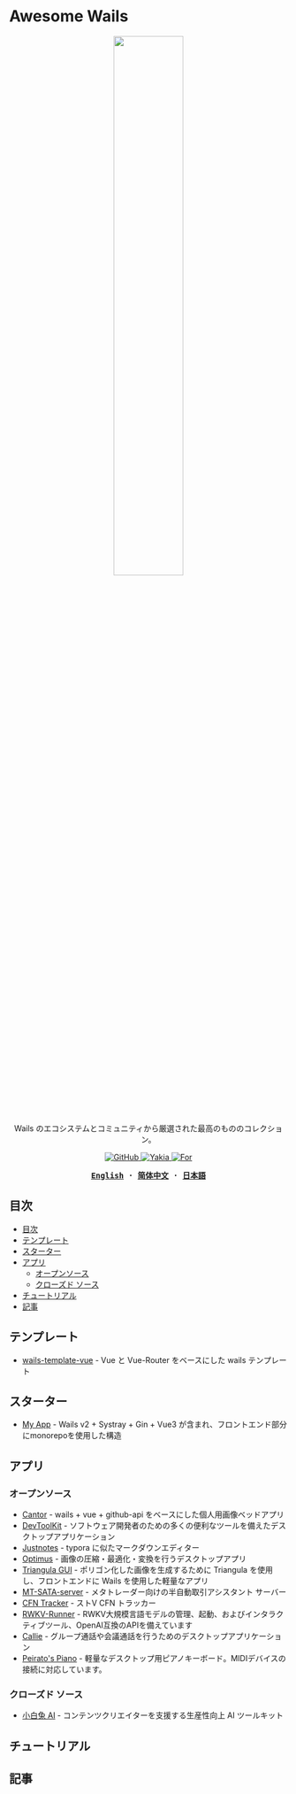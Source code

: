 # Awesome Wails

<div align="center">
<picture>
  <source
    srcset="./assets/images/logo-dark.png"
    media="(prefers-color-scheme: dark)"
  />
  <source
    srcset="./assets/images/logo-light.png"
    media="(prefers-color-scheme: light), (prefers-color-scheme: no-preference)"
  />
  <img width="50%" src="./assets/images/logo-light.png" />
</picture>
</div>

<p align="center">
Wails のエコシステムとコミュニティから厳選された最高のもののコレクション。
</p>

<p align="center">
  <a href="https://github.com/wailsapp/awesome-wails/blob/main/LICENSE">
    <img alt="GitHub" src="https://img.shields.io/github/license/wailsapp/awesome-wails"/>
  </a>
  <a href="https://github.com/misitebao/yakia">
    <img alt="Yakia" src="https://cdn.jsdelivr.net/gh/misitebao/standard-repository@main/assets/badge_flat.svg"/>
  </a>
    <a href="https://github.com/wailsapp/wails">
    <img alt="For" src="https://img.shields.io/badge/For-Wails-brightgreen?style=flat-square&color=ff3c3c"/>
  </a>
</p>

<div align="center">
<strong>
<samp>

[English](README.md) · [简体中文](README.zh-Hans.md) · [日本語](README.ja.md)

</samp>
</strong>
</div>

## 目次

- [目次](#目次)
- [テンプレート](#テンプレート)
- [スターター](#スターター)
- [アプリ](#アプリ)
  - [オープンソース](#オープンソース)
  - [クローズド ソース](#クローズド-ソース)
- [チュートリアル](#チュートリアル)
- [記事](#記事)

## テンプレート

- [wails-template-vue](https://github.com/misitebao/wails-template-vue) - Vue と Vue-Router をベースにした wails テンプレート

## スターター

- [My App](https://github.com/jinyaoMa/my-app/tree/starter-code) - Wails v2 + Systray + Gin + Vue3 が含まれ、フロントエンド部分にmonorepoを使用した構造

## アプリ

### オープンソース

- [Cantor](https://github.com/evercyan/cantor) - wails + vue + github-api をベースにした個人用画像ベッドアプリ
- [DevToolKit](https://github.com/qaware/dev-tool-kit) - ソフトウェア開発者のための多くの便利なツールを備えたデスクトップアプリケーション
- [Justnotes](https://github.com/justmiles/justnotes) - typora に似たマークダウンエディター
- [Optimus](https://github.com/Splode/optimus) - 画像の圧縮・最適化・変換を行うデスクトップアプリ
- [Triangula GUI](https://github.com/RH12503/triangula-gui) - ポリゴン化した画像を生成するために Triangula を使用し、フロントエンドに Wails を使用した軽量なアプリ
- [MT-SATA-server](https://github.com/newproplus/MT-SATA-server) - メタトレーダー向けの半自動取引アシスタント サーバー
- [CFN Tracker](https://github.com/GreenSoap/cfn-tracker) - ストV CFN トラッカー
- [RWKV-Runner](https://github.com/josStorer/RWKV-Runner) - RWKV大規模言語モデルの管理、起動、およびインタラクティブツール、OpenAI互換のAPIを備えています
- [Callie](https://github.com/MikeyA-yo/callie) - グループ通話や会議通話を行うためのデスクトップアプリケーション
- [Peirato's Piano](https://github.com/Peiratooo/Peirato-s-Piano) - 軽量なデスクトップ用ピアノキーボード。MIDIデバイスの接続に対応しています。

### クローズド ソース

- [小白兔 AI](https://xiaobaituai.com/download) - コンテンツクリエイターを支援する生産性向上 AI ツールキット

## チュートリアル

## 記事
